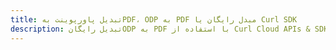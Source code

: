---title: تبدیل پاورپوینت بهPDF، ODP به PDF مبدل رایگان یا Curl SDKdescription: تبدیل رایگانODP به PDF با استفاده از Curl Cloud APIs & SDK. همچنین اسناد Microsoft PowerPoint را در Cloud ایجاد، ویرایش و رندر کنید.---